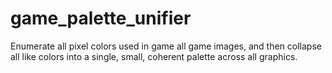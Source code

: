 # game_palette_unifier
Enumerate all pixel colors used in game all game images, and then collapse all like colors into a single, small, coherent palette across all graphics.
